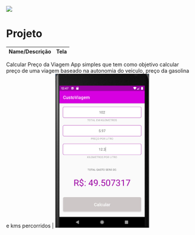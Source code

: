 <img src="http://i.imgur.com/HzmmBvZ.jpg" />&nbsp;

Projeto
===================================================================
Name/Descrição | Tela                                                         
--- | ---                                           
Calcular Preço da Viagem 
App simples que tem como objetivo calcular preço de uma viagem baseado na autonomia do veiculo, preço da gasolina e kms percorridos  | ![Screenshot](app.png)

